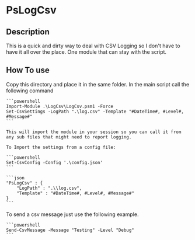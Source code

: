 # PsLogCsv

## Description

This is a quick and dirty way to deal with CSV Logging so I don't have to have it all over the place.  One module that can stay with the script.

## How To use

Copy this directory and place it in the same folder.
In the main script call the following command

    ```powershell
    Import-Module .\LogCsv\LogCsv.psm1 -Force
    Set-CsvSettings -LogPath ".\log.csv" -Template "#DateTime#, #Level#, #Message#"
    ```

    This will import the module in your session so you can call it from any sub files that might need to report logging.

    To Import the settings from a config file:

    ```powershell
    Set-CsvConfig -Config '.\config.json'
    ```

    ```json
    "PsLogCsv" : {
        "LogPath" : ".\\log.csv",
        "Template" : "#DateTime#, #Level#, #Message#"
    }
    ```

To send a csv message just use the following example.

    ```powershell
    Send-CsvMessage -Message "Testing" -Level "Debug"
    ```
